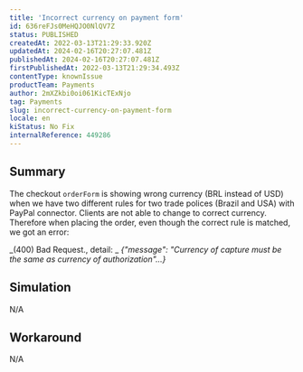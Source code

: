 ```yaml
---
title: 'Incorrect currency on payment form'
id: 636reFJs0MeHQJO0NlQV7Z
status: PUBLISHED
createdAt: 2022-03-13T21:29:33.920Z
updatedAt: 2024-02-16T20:27:07.481Z
publishedAt: 2024-02-16T20:27:07.481Z
firstPublishedAt: 2022-03-13T21:29:34.493Z
contentType: knownIssue
productTeam: Payments
author: 2mXZkbi0oi061KicTExNjo
tag: Payments
slug: incorrect-currency-on-payment-form
locale: en
kiStatus: No Fix
internalReference: 449286
---
```


## Summary



The checkout `orderForm` is showing wrong currency (BRL instead of USD) when we have two different rules for two trade polices (Brazil and USA) with PayPal connector. Clients are not able to change to correct currency. Therefore when placing the order, even though the correct rule is matched, we got an error:

_(400) Bad Request., detail: _
_{"message": "Currency of capture must be the same as currency of authorization"...}_



## Simulation



N/A



## Workaround



N/A

